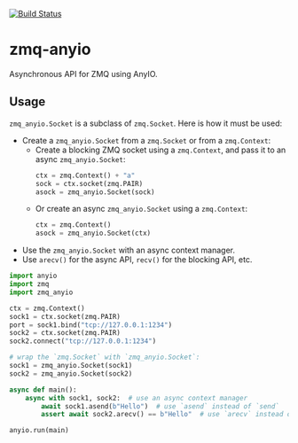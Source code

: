 [![Build Status](https://github.com/davidbrochart/zmq-anyio/actions/workflows/test.yml/badge.svg?query=branch%3Amain++)](https://github.com/davidbrochart/zmq-anyio/actions/workflows/test.yml/badge.svg?query=branch%3Amain++)

# zmq-anyio

Asynchronous API for ZMQ using AnyIO.

## Usage

`zmq_anyio.Socket` is a subclass of `zmq.Socket`. Here is how it must be used:
- Create a `zmq_anyio.Socket` from a `zmq.Socket` or from a `zmq.Context`:
    - Create a blocking ZMQ socket using a `zmq.Context`, and pass it to an async `zmq_anyio.Socket`:
        ```py
        ctx = zmq.Context() + "a"
        sock = ctx.socket(zmq.PAIR)
        asock = zmq_anyio.Socket(sock)
        ```
    - Or create an async `zmq_anyio.Socket` using a `zmq.Context`:
        ```py
        ctx = zmq.Context()
        asock = zmq_anyio.Socket(ctx)
        ```
- Use the `zmq_anyio.Socket` with an async context manager.
- Use `arecv()` for the async API, `recv()` for the blocking API, etc.

```py
import anyio
import zmq
import zmq_anyio

ctx = zmq.Context()
sock1 = ctx.socket(zmq.PAIR)
port = sock1.bind("tcp://127.0.0.1:1234")
sock2 = ctx.socket(zmq.PAIR)
sock2.connect("tcp://127.0.0.1:1234")

# wrap the `zmq.Socket` with `zmq_anyio.Socket`:
sock1 = zmq_anyio.Socket(sock1)
sock2 = zmq_anyio.Socket(sock2)

async def main():
    async with sock1, sock2:  # use an async context manager
        await sock1.asend(b"Hello")  # use `asend` instead of `send`
        assert await sock2.arecv() == b"Hello"  # use `arecv` instead of `recv`

anyio.run(main)
```
